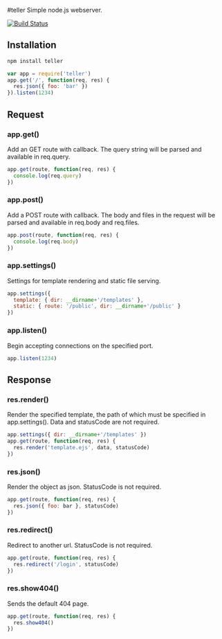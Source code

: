 #teller
Simple node.js webserver.

[![Build Status](https://secure.travis-ci.org/twentyrogersc/teller.png)](http://travis-ci.org/twentyrogersc/teller)

## Installation

```javascript
npm install teller
```

```javascript
var app = require('teller')
app.get('/', function(req, res) {
  res.json({ foo: 'bar' })
}).listen(1234)
```

## Request

### app.get()

Add an GET route with callback. The query string will be parsed and available in req.query.

```javascript
app.get(route, function(req, res) {
  console.log(req.query)
})
```

### app.post()

Add a POST route with callback. The body and files in the request will be parsed and available in req.body and req.files.

```javascript
app.post(route, function(req, res) {
  console.log(req.body)
})
```

### app.settings()

Settings for template rendering and static file serving.

```javascript
app.settings({
  template: { dir: __dirname+'/templates' },
  static: { route: '/public', dir: __dirname+'/public' }
})
```

### app.listen()

Begin accepting connections on the specified port.

```javascript
app.listen(1234)
```

## Response

### res.render()

Render the specified template, the path of which must be specified in app.settings(). Data and statusCode are not required.

```javascript
app.settings({ dir: __dirname+'/templates' })
app.get(route, function(req, res) {
  res.render('template.ejs', data, statusCode)
})
```

### res.json()

Render the object as json. StatusCode is not required.

```javascript
app.get(route, function(req, res) {
  res.json({ foo: bar }, statusCode)
})
```

### res.redirect()

Redirect to another url. StatusCode is not required.

```javascript
app.get(route, function(req, res) {
  res.redirect('/login', statusCode)
})
```

### res.show404()

Sends the default 404 page.

```javascript
app.get(route, function(req, res) {
  res.show404()
})
```